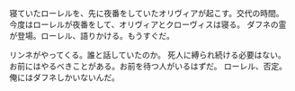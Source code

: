 寝ていたローレルを、先に夜番をしていたオリヴィアが起こす。交代の時間。
今度はローレルが夜番をして、オリヴィアとクローヴィスは寝る。
ダフネの霊が登場。ローレル、語りかける。もうすぐだ。

リンネがやってくる。誰と話していたのか。
死人に縛られ続ける必要はない。
お前にはやるべきことがある。お前を待つ人がいるはずだ。
ローレル、否定。俺にはダフネしかいないんだ。